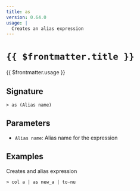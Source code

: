 ```yaml
---
title: as
version: 0.64.0
usage: |
  Creates an alias expression
---
```


# <code>{{ $frontmatter.title }}</code>

<div style='white-space: pre-wrap;'>{{ $frontmatter.usage }}</div>

## Signature

```> as (Alias name)```

## Parameters

 -  `Alias name`: Alias name for the expression

## Examples

Creates and alias expression
```shell
> col a | as new_a | to-nu
```
